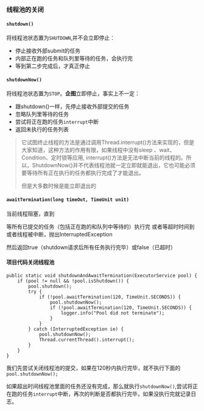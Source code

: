 ### 线程池的关闭

#### `shutdown()`

将线程池状态置为`SHUTDOWN`,并不会立即停止：

- 停止接收外部submit的任务
- 内部正在跑的任务和队列里等待的任务，会执行完
- 等到第二步完成后，才真正停止

#### `shutdownNow()`

将线程池状态置为`STOP`。**企图**立即停止，事实上不一定：

- 跟shutdown()一样，先停止接收外部提交的任务
- 忽略队列里等待的任务
- 尝试将正在跑的任务`interrupt`中断
- 返回未执行的任务列表

> 它试图终止线程的方法是通过调用Thread.interrupt()方法来实现的，但是大家知道，这种方法的作用有限，如果线程中没有sleep 、wait、Condition、定时锁等应用, interrupt()方法是无法中断当前的线程的。所以，ShutdownNow()并不代表线程池就一定立即就能退出，它也可能必须要等待所有正在执行的任务都执行完成了才能退出。
>
> 但是大多数时候是能立即退出的

#### `awaitTermination(long timeOut, TimeUnit unit)`
当前线程阻塞，直到

等所有已提交的任务（包括正在跑的和队列中等待的）执行完
或者等超时时间到
或者线程被中断，抛出InterruptedException

然后返回true（shutdown请求后所有任务执行完毕）或false（已超时）



#### 项目代码关闭线程池

```
public static void shutdownAndAwaitTermination(ExecutorService pool) {
    if (pool != null && !pool.isShutdown()) {
        pool.shutdown();
        try {
            if (!pool.awaitTermination(120, TimeUnit.SECONDS)) {
                pool.shutdownNow();
                if (!pool.awaitTermination(120, TimeUnit.SECONDS)) {
                    logger.info("Pool did not terminate");
                }
            }
        } catch (InterruptedException ie) {
            pool.shutdownNow();
            Thread.currentThread().interrupt();
        }
    }
}
```

我们先尝试关闭线程池的提交，如果在120秒内执行完毕，就不执行下面的`pool.shutdownNow();`

如果超出时间线程池里面的任务还没有完成，那么就执行`shutdownNow()`,尝试将正在跑的任务`interrupt`中断，再次的判断是否都执行完毕，如果没执行完就记录日志。

